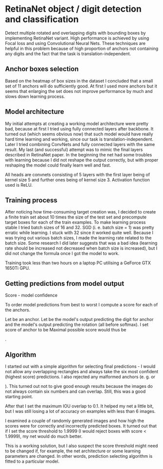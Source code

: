# RetinaNet object / digit detection and classification
Detect multiple rotated and overlapping digits with bounding boxes by implementing RetinaNet variant.
High performance is achieved by using Focal loss and using Convolutional Neural Nets. 
These techniques are helpful in this problem because of high proportion of anchors not containing any digits and the fact that the task is translation-independent. 

## Anchor boxes selection

Based on the heatmap of box sizes in the dataset I concluded that a small set of 11 anchors will do sufficiently good. At first I used more anchors but it seems that enlarging the set does not improve performance by much and slows down learning process.

## Model architecture

My initial attempts at creating a working model architecture were pretty bad, because at first I tried using fully connected layers after backbone. It turned out (which seems obvious now) that such model would have really hard time learning and working, since our task is translation-independent. Later I tried combining ConvNets and fully connected layers with the same result. My last (and successful) attempt was to mimic the final layers described in RetinaNet paper. In the beginning the net had some troubles with learning because I did not reshape the output correctly, but with proper reshaping the model could finally learn well and fast.

All heads are convnets consisting of 5 layers with the first layer being of kernel size 5 and further ones being of kernel size 3. Activation function used is ReLU.

## Training process

After noticing how time-consuming target creation was, I decided to create a finite train set about 10 times the size of the test set and precompute target boxes for each of the train examples. To make learning process stable I tried batch sizes of 16 and 32. SGD (i. e. batch size = 1) was pretty erratic while learning. I stuck with 32 since it worked quite well. Because I was trying out various batch sizes, I made the learning rate related to the batch size. Some research I did later suggests that was a bad idea (learning rate should be increased not decreased when batch size is increased), but I did not change the formula once I got the model to work.

Training took less than two hours on a laptop PC utilising a GeForce GTX 1650Ti GPU.

## Getting predictions from model output
Score - model confidence

To order model predictions from best to worst I compute a score for each of the anchors.

Let
be an anchor. Let be the model's output predicting the digit for anchor and the model's output predicting the rotation (all before softmax). I set score of anchor to be
Maximal possible score would thus be

.
## Algorithm

I started out with a simple algorithm for selecting final predictions - I would not allow any overlapping rectangles and always take the six most confident (highest score) predictions. I also rejected any malformed anchors (e. g.
or

). This turned out not to give good enough results because the images do not always contain six numbers and can overlap. Still, this was a good starting point.

After that I set the maximum IOU overlap to 0.1. It helped my net a little bit, but I was still losing a lot of accuracy on examples with less than 6 images.

I examined a couple of randomly generated images and how high the scores were for correctly and incorrectly predicted boxes. It turned out that if I set the score threshold to 1.9999 (I would reject boxes with score < 1.9999), my net would do much better.

This is a working solution, but I also suspect the score threshold might need to be changed if, for example, the net architecture or some learning parameters are changed. In other words, prediction selecting algorithm is fitted to a particular model.
